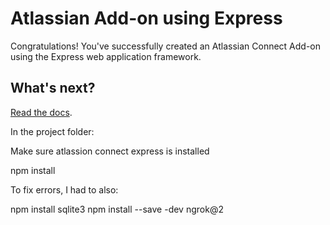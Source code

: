 # Atlassian Add-on using Express

Congratulations! You've successfully created an Atlassian Connect Add-on using the Express web application framework.

## What's next?

[Read the docs](https://bitbucket.org/atlassian/atlassian-connect-express/src/master/README.md#markdown-header-install-dependencies).

In the project folder:

Make sure atlassion connect express is installed

npm install

To fix errors, I had to also:

npm install sqlite3
npm install --save -dev ngrok@2
